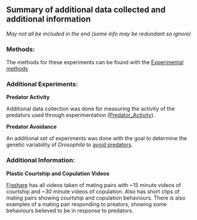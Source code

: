 ## Summary of additional data collected and additional information

*May not all be included in the end (some info may be redundant so ignore)*

### Methods:

  The methods for these experiments can be found with the [Experimental methods](https://github.com/PaulKnoops/Unsafe_Sex_Repo/tree/master/Experimental_Methods)

### Additional Experiments:
  
  **Predator Activity**
  
  Additional data collection was done for measuring the activity of the predators used through experimentation ([Predator_Activity](https://github.com/PaulKnoops/Unsafe_Sex_Repo/tree/master/Supplement_Data/Predator_Activity)). 
  
  **Predator Avoidance**
  
  An additional set of experiments was done with the goal to determine the genetic variability of *Drosophila* to [avoid predators](https://github.com/PaulKnoops/Unsafe_Sex_Repo/tree/master/Supplement_Data/Predator_Avoidance).
  
### Additional Information:

  **Plastic Courtship and Copulation Videos**
  
  [Figshare](https://figshare.com/collections/Plastic_Response_of_Drosophila_Mating_Behaviours_with_or_without_predators_/4076162) has all videos taken of mating pairs with ~15 minute videos of courtship and ~30 minute videos of copulation. Also has short clips of mating pairs showing courtship and copulation behaviours. There is also examples of a mating pair responding to preators, showing some behaviours believed to be in response to predators. 
  
